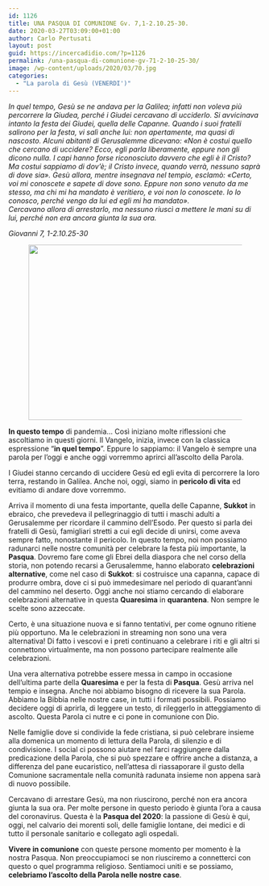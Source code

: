 ```yaml
---
id: 1126
title: UNA PASQUA DI COMUNIONE Gv. 7,1-2.10.25-30.
date: 2020-03-27T03:09:00+01:00
author: Carlo Pertusati
layout: post
guid: https://incercadidio.com/?p=1126
permalink: /una-pasqua-di-comunione-gv-71-2-10-25-30/
image: /wp-content/uploads/2020/03/70.jpg
categories:
  - "La parola di Gesù (VENERDI')"
---
```

_In quel tempo, Gesù se ne andava per la Galilea; infatti non voleva più percorrere la Giudea, perché i Giudei cercavano di ucciderlo. Si avvicinava intanto la festa dei Giudei, quella delle Capanne. Quando i suoi fratelli salirono per la festa, vi salì anche lui: non apertamente, ma quasi di nascosto. Alcuni abitanti di Gerusalemme dicevano: «Non è costui quello che cercano di uccidere? Ecco, egli parla liberamente, eppure non gli dicono nulla. I capi hanno forse riconosciuto davvero che egli è il Cristo? Ma costui sappiamo di dov&#8217;è; il Cristo invece, quando verrà, nessuno saprà di dove sia». Gesù allora, mentre insegnava nel tempio, esclamò: «Certo, voi mi conoscete e sapete di dove sono. Eppure non sono venuto da me stesso, ma chi mi ha mandato è veritiero, e voi non lo conoscete. Io lo conosco, perché vengo da lui ed egli mi ha mandato».  
Cercavano allora di arrestarlo, ma nessuno riuscì a mettere le mani su di lui, perché non era ancora giunta la sua ora._

<p class="has-text-align-right">
  <em>Giovanni 7, 1-2.10.25-30</em>
</p><figure class="wp-block-image size-large is-resized">

<img src="https://incercadidio.com/wp-content/uploads/2020/03/71.jpg" alt="" class="wp-image-1128" width="643" height="348" srcset="https://incercadidio.com/wp-content/uploads/2020/03/71.jpg 410w, https://incercadidio.com/wp-content/uploads/2020/03/71-300x162.jpg 300w" sizes="(max-width: 643px) 100vw, 643px" /> </figure> 

**In questo tempo** di pandemia… Così iniziano molte riflessioni che ascoltiamo in questi giorni. Il Vangelo, inizia, invece con la classica espressione “**in quel tempo**”. Eppure lo sappiamo: il Vangelo è sempre una parola per l’oggi e anche oggi vorremmo aprirci all’ascolto della Parola. 

I Giudei stanno cercando di uccidere Gesù ed egli evita di percorrere la loro terra, restando in Galilea. Anche noi, oggi, siamo in **pericolo di vita** ed evitiamo di andare dove vorremmo. 

Arriva il momento di una festa importante, quella delle Capanne, **Sukkot** in ebraico, che prevedeva il pellegrinaggio di tutti i maschi adulti a Gerusalemme per ricordare il cammino dell’Esodo. Per questo si parla dei fratelli di Gesù, famigliari stretti a cui egli decide di unirsi, come aveva sempre fatto, nonostante il pericolo. In questo tempo, noi non possiamo radunarci nelle nostre comunità per celebrare la festa più importante, la **Pasqua**. Dovremo fare come gli Ebrei della diaspora che nel corso della storia, non potendo recarsi a Gerusalemme, hanno elaborato **celebrazioni alternative**, come nel caso di **Sukkot**: si costruisce una capanna, capace di produrre ombra, dove ci si può immedesimare nel periodo di quarant’anni del cammino nel deserto. Oggi anche noi stiamo cercando di elaborare celebrazioni alternative in questa **Quaresima** in **quarantena**. Non sempre le scelte sono azzeccate. 

Certo, è una situazione nuova e si fanno tentativi, per come ognuno ritiene più opportuno. Ma le celebrazioni in streaming non sono una vera alternativa! Di fatto i vescovi e i preti continuano a celebrare i riti e gli altri si connettono virtualmente, ma non possono partecipare realmente alle celebrazioni. 



Una vera alternativa potrebbe essere messa in campo in occasione dell’ultima parte della **Quaresima** e per la festa di **Pasqua**. Gesù arriva nel tempio e insegna. Anche noi abbiamo bisogno di ricevere la sua Parola. Abbiamo la Bibbia nelle nostre case, in tutti i formati possibili. Possiamo decidere oggi di aprirla, di leggere un testo, di rileggerlo in atteggiamento di ascolto. Questa Parola ci nutre e ci pone in comunione con Dio. 

Nelle famiglie dove si condivide la fede cristiana, si può celebrare insieme alla domenica un momento di lettura della Parola, di silenzio e di condivisione. I social ci possono aiutare nel farci raggiungere dalla predicazione della Parola, che si può spezzare e offrire anche a distanza, a differenza del pane eucaristico, nell’attesa di riassaporare il gusto della Comunione sacramentale nella comunità radunata insieme non appena sarà di nuovo possibile. 

Cercavano di arrestare Gesù, ma non riuscirono, perché non era ancora giunta la sua ora. Per molte persone in questo periodo è giunta l’ora a causa del coronavirus. Questa è la **Pasqua del 2020**: la passione di Gesù è qui, oggi, nel calvario dei morenti soli, delle famiglie lontane, dei medici e di tutto il personale sanitario e collegato agli ospedali. 

**Vivere in comunione** con queste persone momento per momento è la nostra Pasqua. Non preoccupiamoci se non riusciremo a connetterci con questo o quel programma religioso. Sentiamoci uniti e se possiamo, **celebriamo l’ascolto della Parola nelle nostre case**.